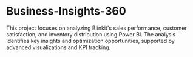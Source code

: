 # Business-Insights-360
This project focuses on analyzing Blinkit's sales performance, customer satisfaction, and inventory distribution using Power BI. The analysis identifies key insights and optimization opportunities, supported by advanced visualizations and KPI tracking.
